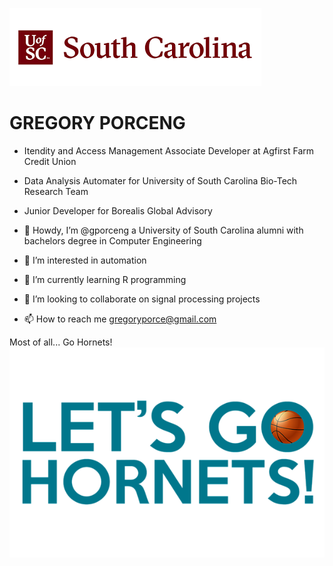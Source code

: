 
![alt text](https://github.com/gporceng/gporceng/blob/main/USC%20Bannarpng.png?raw=true)

<H1>GREGORY PORCENG</H1>

- Itendity and Access Management Associate Developer at Agfirst Farm Credit Union

- Data Analysis Automater for University of South Carolina Bio-Tech Research Team

- Junior Developer for Borealis Global Advisory

- 👋 Howdy, I’m @gporceng a University of South Carolina alumni with bachelors degree in Computer Engineering
- 👀 I’m interested in automation
- 🌱 I’m currently learning R programming
- 💞️ I’m looking to collaborate on signal processing projects
- 📫 How to reach me gregoryporce@gmail.com

Most of all... Go Hornets!
![alt text](https://github.com/gporceng/gporceng/blob/main/letsgohornets.png?raw=true)

